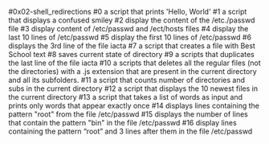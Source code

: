 #0x02-shell_redirections
#0 a script that prints 'Hello, World'
#1 a script that displays a confused smiley
#2 display the content of the /etc./passwd file
#3 display content of /etc/passwd and /ect/hosts files
#4 display the last 10 lines of /etc/passwd
#5 display the first 10 lines of /etc/passwd
#6 displays the 3rd line of the file iacta
#7 a script that creates a file with Best School text
#8 saves current state of directory
#9 a scripts that duplicates the last line of the file iacta
#10 a scripts that deletes all the regular files (not the directories) with a .js extension that are present in the current directory and all its subfolders.
#11 a script that counts number of directories and subs in the current directory
#12 a script that displays the 10 newest files in the current directory
#13 a script that takes a list of words as input and prints only words that appear exactly once
#14 displays  lines containing the pattern "root" from the file /etc/passwd
#15 displays the number of lines that contain the pattern "bin" in the file /etc/passwd
#16 display lines containing the pattern “root” and 3 lines after them in the file /etc/passwd
